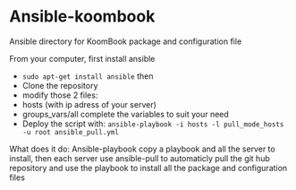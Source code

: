 # Ansible-koombook
Ansible directory for KoomBook package and configuration file

From your computer, first install ansible 
 - ```sudo apt-get install ansible```
then 
 - Clone the repository 
 - modify those 2 files: 
  - hosts (with ip adress of your server) 
  - groups_vars/all complete the variables to suit your need
 - Deploy the script with: ```ansible-playbook -i hosts -l pull_mode_hosts  -u root ansible_pull.yml```

What does it do: 
Ansible-playbook copy a playbook and all the server to install, then each server use ansible-pull to automaticly pull the git hub repository and use the playbook to install all the package and configuration files
